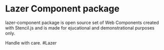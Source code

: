 # Lazer Component package

lazer-component package is open source set of Web Components created with
Stencil.js and is made for ejucational and demonstrational purposes only.

Handle with care.
#Lazer
